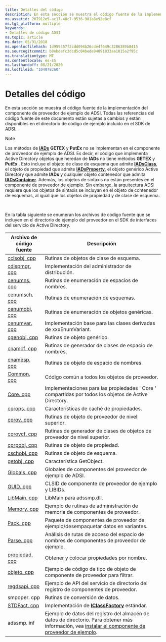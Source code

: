 ```yaml
---
title: Detalles del código
description: En esta sección se muestra el código fuente de la implementación del componente de proveedor de ejemplo de ADSI. Todas las referencias del código fuente de este documento están sujetas a cambios y están disponibles en el directorio de código de ejemplo incluido en el SDK de ADSI.
ms.assetid: 207912e5-ac17-48c7-9536-981a8e92e8cf
ms.tgt_platform: multiple
keywords:
- Detalles de código ADSI
ms.topic: article
ms.date: 05/31/2018
ms.openlocfilehash: 1d959357f2cdd094b26cde4f649c3286389b8415
ms.sourcegitcommit: b0ebdefc3dcd5c04bede94091833aa1015a2f95c
ms.translationtype: MT
ms.contentlocale: es-ES
ms.lasthandoff: 08/21/2020
ms.locfileid: "104078360"
---
```

# <a name="code-details"></a>Detalles del código

En esta sección se muestra el código fuente de la implementación del componente de proveedor de ejemplo de ADSI. Todas las referencias del código fuente de este documento están sujetas a cambios y están disponibles en el directorio de código de ejemplo incluido en el SDK de ADSI.

> [!Note]  
> Los métodos de [**IADs**](/windows/desktop/api/Iads/nn-iads-iads) **GETEX** y **PutEx** no se implementan en el componente de proveedor de ejemplo de ADSI. Es decir, el código que implementa Active Directory objetos que heredan de **IADs** no tiene métodos **GETEX** y **PutEx** . Esto incluye el objeto de clase de esquema que admite [**IADsClass**](/windows/desktop/api/Iads/nn-iads-iadsclass), el objeto de propiedad que admite [**IADsProperty**](/windows/desktop/api/Iads/nn-iads-iadsproperty), el objeto genérico Active Directory que admite **IADs** y cualquier objeto contenedor que admita [**IADsContainer**](/windows/desktop/api/Iads/nn-iads-iadscontainer). Además, los objetos de sintaxis no están presentes en el componente de proveedor de ejemplo. Sin embargo, la arquitectura ADSI requiere que los objetos de sintaxis se incluyan en el objeto de contenedor de esquemas, al igual que los objetos de propiedad y de clase de esquema.

 

En la tabla siguiente se enumeran los archivos de código fuente que se incluyen en el directorio de ejemplo del proveedor en el SDK de interfaces del servicio de Active Directory.



| Archivo de código fuente                 | Descripción                                                                                                                                                       |
|----------------------------------|-------------------------------------------------------------------------------------------------------------------------------------------------------------------|
| [cclsobj. cpp](cclsobj-cpp.md)   | Rutinas de objetos de clase de esquema.                                                                                                                                     |
| [cdispmgr. cpp](cdispmgr-cpp.md) | Implementación del administrador de distribución.                                                                                                                                  |
| [cenumns. cpp](cenumns-cpp.md)   | Rutinas de enumeración de espacios de nombres.                                                                                                                                   |
| [cenumsch. cpp](cenumsch-cpp.md) | Rutinas de enumeración de esquemas.                                                                                                                                      |
| [cenumobj. cpp](cenumobj-cpp.md) | Rutinas de enumeración de objetos genéricas.                                                                                                                              |
| [cenumvar. cpp](cenumvar-cpp.md) | Implementación base para las clases derivadas de xxxEnumVariant.                                                                                                           |
| [cgenobj. cpp](cgenobj-cpp.md)   | Rutinas de objeto genérico.                                                                                                                                          |
| [cnamcf. cpp](cnamcf-cpp.md)     | Rutinas de generador de clases de espacio de nombres.                                                                                                                                 |
| [cnamesp. cpp](cnamesp-cpp.md)   | Rutinas de objeto de espacio de nombres.                                                                                                                                        |
| [Common. cpp](common-cpp.md)     | Código común a todos los objetos de proveedor.                                                                                                                              |
| [Core. cpp](core-cpp.md)         | Implementaciones para las propiedades ' Core ' compartidas por todos los objetos de Active Directory.                                                                                     |
| [cprops. cpp](cprops-cpp.md)     | Características de caché de propiedades.                                                                                                                                          |
| [cprov. cpp](cprov-cpp.md)       | Rutinas de objeto de proveedor de nivel superior.                                                                                                                               |
| [cprovcf. cpp](cprovcf-cpp.md)   | Rutinas de generador de clases de objetos de proveedor de nivel superior.                                                                                                                 |
| [cprpobj. cpp](cprpobj-cpp.md)   | Rutinas de objeto de propiedad.                                                                                                                                         |
| [cschobj. cpp](cschobj-cpp.md)   | Rutinas de objeto de esquema.                                                                                                                                           |
| [getobj. cpp](getobj-cpp.md)     | Característica GetObject.                                                                                                                                                |
| [Globals. cpp](globals-cpp.md)   | Globales de componentes del proveedor de ejemplo de ADSI.                                                                                                                          |
| [GUID. cpp](guid-cpp.md)         | CLSID de componente de proveedor de ejemplo y LIBIDs.                                                                                                                     |
| [LibMain. cpp](libmain-cpp.md)   | LibMain para adssmp.dll.                                                                                                                                           |
| [Memory. cpp](memory-cpp.md)     | Ejemplo de rutinas de administración de memoria de componentes de proveedor.                                                                                                            |
| [Pack. cpp](pack-cpp.md)         | Paquete de componentes de proveedor de ejemplo/desempaquetar datos en variantes.                                                                                                          |
| [Parse. cpp](parse-cpp.md)       | Análisis de rutas de acceso del espacio de nombres de componentes de proveedor de ejemplo.                                                                                                            |
| [propiedad. cpp](property-cpp.md) | Obtener y colocar propiedades por nombre.                                                                                                                                   |
| [objeto. cpp](object-cpp.md)     | Ejemplo de código de tipo de objeto de componente de proveedor para filtrar.                                                                                                   |
| [regdsapi. cpp](regdsapi-cpp.md) | Ejemplo de API del servicio de directorio del registro de componentes de proveedor.                                                                                                       |
| smpoper. cpp                      | Rutinas de conversión de datos.                                                                                                                                         |
| [STDFact. cpp](stdfact-cpp.md)   | Implementación de [**IClassFactory**](/windows/win32/api/unknwn/nn-unknwn-iclassfactory) estándar.                                                                                                  |
| adssmp. inf                       | Ejemplo de datos del registro del almacén de datos de directorio. Para obtener más información, vea [instalar el componente de proveedor de ejemplo](installing-the-example-provider-component.md). |



 

 

 